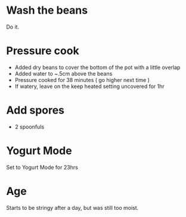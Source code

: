 # Wash the beans
Do it.
# Pressure cook
* Added dry beans to cover the bottom of the pot with a little overlap
* Added water to ~.5cm above the beans
* Pressure cooked for 38 minutes ( go higher next time )
* If watery, leave on the keep heated setting uncovered for 1hr
# Add spores
* 2 spoonfuls
# Yogurt Mode
Set to Yogurt Mode for 23hrs
# Age
Starts to be stringy after a day, but was still too moist.
